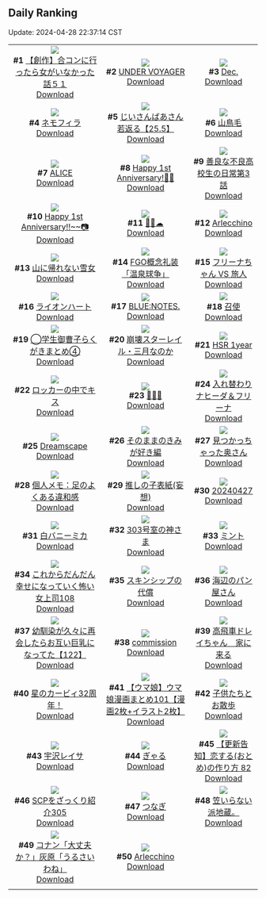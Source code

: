 ## Daily Ranking
Update: 2024-04-28 22:37:14 CST

|      |      |      |
| :----: | :----: | :----: |
| ![](https://i.pixiv.re/c/240x480/img-master/img/2024/04/26/00/46/14/118157652_p0_master1200.jpg)<br>**#1** [【創作】合コンに行ったら女がいなかった話５１](https://www.pixiv.net/artworks/118157652)<br>[Download](https://i.pixiv.re/img-original/img/2024/04/26/00/46/14/118157652_p0.png) | ![](https://i.pixiv.re/c/240x480/img-master/img/2024/04/26/00/00/27/118157601_p0_master1200.jpg)<br>**#2** [UNDER VOYAGER](https://www.pixiv.net/artworks/118157601)<br>[Download](https://i.pixiv.re/img-original/img/2024/04/26/00/00/27/118157601_p0.png) | ![](https://i.pixiv.re/c/240x480/img-master/img/2024/04/27/00/00/30/118184485_p0_master1200.jpg)<br>**#3** [Dec.](https://www.pixiv.net/artworks/118184485)<br>[Download](https://i.pixiv.re/img-original/img/2024/04/27/00/00/30/118184485_p0.jpg) |
| ![](https://i.pixiv.re/c/240x480/img-master/img/2024/04/26/07/30/01/118164364_p0_master1200.jpg)<br>**#4** [ネモフィラ](https://www.pixiv.net/artworks/118164364)<br>[Download](https://i.pixiv.re/img-original/img/2024/04/26/07/30/01/118164364_p0.jpg) | ![](https://i.pixiv.re/c/240x480/img-master/img/2024/04/27/10/58/08/118194963_p0_master1200.jpg)<br>**#5** [じいさんばあさん若返る【25.5】](https://www.pixiv.net/artworks/118194963)<br>[Download](https://i.pixiv.re/img-original/img/2024/04/27/10/58/08/118194963_p0.png) | ![](https://i.pixiv.re/c/240x480/img-master/img/2024/04/27/00/00/29/118184477_p0_master1200.jpg)<br>**#6** [山鳥毛](https://www.pixiv.net/artworks/118184477)<br>[Download](https://i.pixiv.re/img-original/img/2024/04/27/00/00/29/118184477_p0.png) |
| ![](https://i.pixiv.re/c/240x480/img-master/img/2024/04/26/22/08/50/118157561_p0_master1200.jpg)<br>**#7** [ALICE](https://www.pixiv.net/artworks/118157561)<br>[Download](https://i.pixiv.re/img-original/img/2024/04/26/22/08/50/118157561_p0.jpg) | ![](https://i.pixiv.re/c/240x480/img-master/img/2024/04/26/12/00/08/118167692_p0_master1200.jpg)<br>**#8** [Happy 1st Anniversary!🥂✨](https://www.pixiv.net/artworks/118167692)<br>[Download](https://i.pixiv.re/img-original/img/2024/04/26/12/00/08/118167692_p0.png) | ![](https://i.pixiv.re/c/240x480/img-master/img/2024/04/26/00/01/37/118157775_p0_master1200.jpg)<br>**#9** [善良な不良高校生の日常第3話](https://www.pixiv.net/artworks/118157775)<br>[Download](https://i.pixiv.re/img-original/img/2024/04/26/00/01/37/118157775_p0.jpg) |
| ![](https://i.pixiv.re/c/240x480/img-master/img/2024/04/26/12/13/53/118167956_p0_master1200.jpg)<br>**#10** [Happy 1st Anniversary!!~~📷](https://www.pixiv.net/artworks/118167956)<br>[Download](https://i.pixiv.re/img-original/img/2024/04/26/12/13/53/118167956_p0.jpg) | ![](https://i.pixiv.re/c/240x480/img-master/img/2024/04/26/00/00/03/118157473_p0_master1200.jpg)<br>**#11** [🎡🌸☁](https://www.pixiv.net/artworks/118157473)<br>[Download](https://i.pixiv.re/img-original/img/2024/04/26/00/00/03/118157473_p0.png) | ![](https://i.pixiv.re/c/240x480/img-master/img/2024/04/26/19/43/49/118176271_p0_master1200.jpg)<br>**#12** [Arlecchino](https://www.pixiv.net/artworks/118176271)<br>[Download](https://i.pixiv.re/img-original/img/2024/04/26/19/43/49/118176271_p0.jpg) |
| ![](https://i.pixiv.re/c/240x480/img-master/img/2024/04/27/13/30/50/118198061_p0_master1200.jpg)<br>**#13** [山に帰れない雪女](https://www.pixiv.net/artworks/118198061)<br>[Download](https://i.pixiv.re/img-original/img/2024/04/27/13/30/50/118198061_p0.jpg) | ![](https://i.pixiv.re/c/240x480/img-master/img/2024/04/27/00/01/11/118184614_p0_master1200.jpg)<br>**#14** [FGO概念礼装「温泉球争」](https://www.pixiv.net/artworks/118184614)<br>[Download](https://i.pixiv.re/img-original/img/2024/04/27/00/01/11/118184614_p0.png) | ![](https://i.pixiv.re/c/240x480/img-master/img/2024/04/27/00/00/05/118184336_p0_master1200.jpg)<br>**#15** [フリーナちゃん VS 旅人](https://www.pixiv.net/artworks/118184336)<br>[Download](https://i.pixiv.re/img-original/img/2024/04/27/00/00/05/118184336_p0.png) |
| ![](https://i.pixiv.re/c/240x480/img-master/img/2024/04/26/07/14/26/118164178_p0_master1200.jpg)<br>**#16** [ライオンハート](https://www.pixiv.net/artworks/118164178)<br>[Download](https://i.pixiv.re/img-original/img/2024/04/26/07/14/26/118164178_p0.jpg) | ![](https://i.pixiv.re/c/240x480/img-master/img/2024/04/27/21/46/16/118210670_p0_master1200.jpg)<br>**#17** [BLUE:NOTES.](https://www.pixiv.net/artworks/118210670)<br>[Download](https://i.pixiv.re/img-original/img/2024/04/27/21/46/16/118210670_p0.jpg) | ![](https://i.pixiv.re/c/240x480/img-master/img/2024/04/27/22/55/23/118213080_p0_master1200.jpg)<br>**#18** [召使](https://www.pixiv.net/artworks/118213080)<br>[Download](https://i.pixiv.re/img-original/img/2024/04/27/22/55/23/118213080_p0.jpg) |
| ![](https://i.pixiv.re/c/240x480/img-master/img/2024/04/27/16/34/58/118201773_p0_master1200.jpg)<br>**#19** [◯学生御曹子らくがきまとめ④](https://www.pixiv.net/artworks/118201773)<br>[Download](https://i.pixiv.re/img-original/img/2024/04/27/16/34/58/118201773_p0.png) | ![](https://i.pixiv.re/c/240x480/img-master/img/2024/04/26/20/41/11/118178008_p0_master1200.jpg)<br>**#20** [崩壊スターレイル・三月なのか](https://www.pixiv.net/artworks/118178008)<br>[Download](https://i.pixiv.re/img-original/img/2024/04/26/20/41/11/118178008_p0.jpg) | ![](https://i.pixiv.re/c/240x480/img-master/img/2024/04/26/21/22/05/118179345_p0_master1200.jpg)<br>**#21** [HSR 1year](https://www.pixiv.net/artworks/118179345)<br>[Download](https://i.pixiv.re/img-original/img/2024/04/26/21/22/05/118179345_p0.png) |
| ![](https://i.pixiv.re/c/240x480/img-master/img/2024/04/26/19/43/02/118176250_p0_master1200.jpg)<br>**#22** [ロッカーの中でキス](https://www.pixiv.net/artworks/118176250)<br>[Download](https://i.pixiv.re/img-original/img/2024/04/26/19/43/02/118176250_p0.jpg) | ![](https://i.pixiv.re/c/240x480/img-master/img/2024/04/26/05/35/52/118163095_p0_master1200.jpg)<br>**#23** [🐰🥚🐰](https://www.pixiv.net/artworks/118163095)<br>[Download](https://i.pixiv.re/img-original/img/2024/04/26/05/35/52/118163095_p0.png) | ![](https://i.pixiv.re/c/240x480/img-master/img/2024/04/26/22/17/07/118181154_p0_master1200.jpg)<br>**#24** [入れ替わりナヒーダ＆フリーナ](https://www.pixiv.net/artworks/118181154)<br>[Download](https://i.pixiv.re/img-original/img/2024/04/26/22/17/07/118181154_p0.jpg) |
| ![](https://i.pixiv.re/c/240x480/img-master/img/2024/04/27/18/04/59/118203998_p0_master1200.jpg)<br>**#25** [Dreamscape](https://www.pixiv.net/artworks/118203998)<br>[Download](https://i.pixiv.re/img-original/img/2024/04/27/18/04/59/118203998_p0.jpg) | ![](https://i.pixiv.re/c/240x480/img-master/img/2024/04/27/15/09/19/118180879_p0_master1200.jpg)<br>**#26** [そのままのきみが好き編](https://www.pixiv.net/artworks/118180879)<br>[Download](https://i.pixiv.re/img-original/img/2024/04/27/15/09/19/118180879_p0.png) | ![](https://i.pixiv.re/c/240x480/img-master/img/2024/04/26/17/15/00/118172570_p0_master1200.jpg)<br>**#27** [見つかっちゃった奥さん](https://www.pixiv.net/artworks/118172570)<br>[Download](https://i.pixiv.re/img-original/img/2024/04/26/17/15/00/118172570_p0.jpg) |
| ![](https://i.pixiv.re/c/240x480/img-master/img/2024/04/27/06/00/08/118190769_p0_master1200.jpg)<br>**#28** [個人メモ：足のよくある違和感](https://www.pixiv.net/artworks/118190769)<br>[Download](https://i.pixiv.re/img-original/img/2024/04/27/06/00/08/118190769_p0.jpg) | ![](https://i.pixiv.re/c/240x480/img-master/img/2024/04/27/20/39/33/118208424_p0_master1200.jpg)<br>**#29** [推しの子表紙(妄想)](https://www.pixiv.net/artworks/118208424)<br>[Download](https://i.pixiv.re/img-original/img/2024/04/27/20/39/33/118208424_p0.jpg) | ![](https://i.pixiv.re/c/240x480/img-master/img/2024/04/26/17/18/24/118172621_p0_master1200.jpg)<br>**#30** [20240427](https://www.pixiv.net/artworks/118172621)<br>[Download](https://i.pixiv.re/img-original/img/2024/04/26/17/18/24/118172621_p0.png) |
| ![](https://i.pixiv.re/c/240x480/img-master/img/2024/04/26/00/32/17/118158803_p0_master1200.jpg)<br>**#31** [白バニーミカ](https://www.pixiv.net/artworks/118158803)<br>[Download](https://i.pixiv.re/img-original/img/2024/04/26/00/32/17/118158803_p0.jpg) | ![](https://i.pixiv.re/c/240x480/img-master/img/2024/04/26/19/09/57/118175325_p0_master1200.jpg)<br>**#32** [303号室の神さま](https://www.pixiv.net/artworks/118175325)<br>[Download](https://i.pixiv.re/img-original/img/2024/04/26/19/09/57/118175325_p0.jpg) | ![](https://i.pixiv.re/c/240x480/img-master/img/2024/04/26/20/30/02/118177667_p0_master1200.jpg)<br>**#33** [ミント](https://www.pixiv.net/artworks/118177667)<br>[Download](https://i.pixiv.re/img-original/img/2024/04/26/20/30/02/118177667_p0.png) |
| ![](https://i.pixiv.re/c/240x480/img-master/img/2024/04/26/17/00/14/118172239_p0_master1200.jpg)<br>**#34** [これからだんだん幸せになっていく怖い女上司108](https://www.pixiv.net/artworks/118172239)<br>[Download](https://i.pixiv.re/img-original/img/2024/04/26/17/00/14/118172239_p0.jpg) | ![](https://i.pixiv.re/c/240x480/img-master/img/2024/04/26/19/00/09/118175008_p0_master1200.jpg)<br>**#35** [スキンシップの代償](https://www.pixiv.net/artworks/118175008)<br>[Download](https://i.pixiv.re/img-original/img/2024/04/26/19/00/09/118175008_p0.jpg) | ![](https://i.pixiv.re/c/240x480/img-master/img/2024/04/26/20/11/03/118177122_p0_master1200.jpg)<br>**#36** [海辺のパン屋さん](https://www.pixiv.net/artworks/118177122)<br>[Download](https://i.pixiv.re/img-original/img/2024/04/26/20/11/03/118177122_p0.jpg) |
| ![](https://i.pixiv.re/c/240x480/img-master/img/2024/04/27/00/01/05/118184605_p0_master1200.jpg)<br>**#37** [幼馴染が久々に再会したらお互い巨乳になってた【122】](https://www.pixiv.net/artworks/118184605)<br>[Download](https://i.pixiv.re/img-original/img/2024/04/27/00/01/05/118184605_p0.jpg) | ![](https://i.pixiv.re/c/240x480/img-master/img/2024/04/26/10/54/03/118166640_p0_master1200.jpg)<br>**#38** [commission](https://www.pixiv.net/artworks/118166640)<br>[Download](https://i.pixiv.re/img-original/img/2024/04/26/10/54/03/118166640_p0.jpg) | ![](https://i.pixiv.re/c/240x480/img-master/img/2024/04/26/19/11/04/118175365_p0_master1200.jpg)<br>**#39** [高飛車ドレイちゃん　家に来る](https://www.pixiv.net/artworks/118175365)<br>[Download](https://i.pixiv.re/img-original/img/2024/04/26/19/11/04/118175365_p0.png) |
| ![](https://i.pixiv.re/c/240x480/img-master/img/2024/04/27/00/03/03/118184775_p0_master1200.jpg)<br>**#40** [星のカービィ32周年！](https://www.pixiv.net/artworks/118184775)<br>[Download](https://i.pixiv.re/img-original/img/2024/04/27/00/03/03/118184775_p0.jpg) | ![](https://i.pixiv.re/c/240x480/img-master/img/2024/04/26/00/01/07/118157723_p0_master1200.jpg)<br>**#41** [【ウマ娘】ウマ娘漫画まとめ101【漫画2枚+イラスト2枚】](https://www.pixiv.net/artworks/118157723)<br>[Download](https://i.pixiv.re/img-original/img/2024/04/26/00/01/07/118157723_p0.jpg) | ![](https://i.pixiv.re/c/240x480/img-master/img/2024/04/27/00/23/36/118185486_p0_master1200.jpg)<br>**#42** [子供たちとお散歩](https://www.pixiv.net/artworks/118185486)<br>[Download](https://i.pixiv.re/img-original/img/2024/04/27/00/23/36/118185486_p0.jpg) |
| ![](https://i.pixiv.re/c/240x480/img-master/img/2024/04/26/18/56/27/118174893_p0_master1200.jpg)<br>**#43** [宇沢レイサ](https://www.pixiv.net/artworks/118174893)<br>[Download](https://i.pixiv.re/img-original/img/2024/04/26/18/56/27/118174893_p0.png) | ![](https://i.pixiv.re/c/240x480/img-master/img/2024/04/26/21/13/37/118178992_p0_master1200.jpg)<br>**#44** [ぎゃる](https://www.pixiv.net/artworks/118178992)<br>[Download](https://i.pixiv.re/img-original/img/2024/04/26/21/13/37/118178992_p0.png) | ![](https://i.pixiv.re/c/240x480/img-master/img/2024/04/27/19/33/40/118168190_p0_master1200.jpg)<br>**#45** [【更新告知】恋する(おとめ)の作り方 82](https://www.pixiv.net/artworks/118168190)<br>[Download](https://i.pixiv.re/img-original/img/2024/04/27/19/33/40/118168190_p0.png) |
| ![](https://i.pixiv.re/c/240x480/img-master/img/2024/04/27/21/00/19/118209132_p0_master1200.jpg)<br>**#46** [SCPをざっくり紹介305](https://www.pixiv.net/artworks/118209132)<br>[Download](https://i.pixiv.re/img-original/img/2024/04/27/21/00/19/118209132_p0.jpg) | ![](https://i.pixiv.re/c/240x480/img-master/img/2024/04/26/07/45/57/118164582_p0_master1200.jpg)<br>**#47** [つなぎ](https://www.pixiv.net/artworks/118164582)<br>[Download](https://i.pixiv.re/img-original/img/2024/04/26/07/45/57/118164582_p0.png) | ![](https://i.pixiv.re/c/240x480/img-master/img/2024/04/27/12/00/11/118192898_p0_master1200.jpg)<br>**#48** [笠いらない派地蔵。](https://www.pixiv.net/artworks/118192898)<br>[Download](https://i.pixiv.re/img-original/img/2024/04/27/12/00/11/118192898_p0.jpg) |
| ![](https://i.pixiv.re/c/240x480/img-master/img/2024/04/26/18/25/30/118174174_p0_master1200.jpg)<br>**#49** [コナン「大丈夫か？」灰原「うるさいわね」](https://www.pixiv.net/artworks/118174174)<br>[Download](https://i.pixiv.re/img-original/img/2024/04/26/18/25/30/118174174_p0.jpg) | ![](https://i.pixiv.re/c/240x480/img-master/img/2024/04/26/08/30/03/118165053_p0_master1200.jpg)<br>**#50** [Arlecchino](https://www.pixiv.net/artworks/118165053)<br>[Download](https://i.pixiv.re/img-original/img/2024/04/26/08/30/03/118165053_p0.jpg) |
|      |
